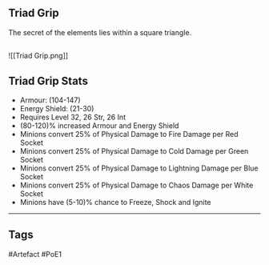 ## Triad Grip
The secret of the elements lies within a square triangle.
##
![[Triad Grip.png]]
## Triad Grip Stats
- Armour: (104-147)
- Energy Shield: (21-30)
- Requires Level 32, 26 Str, 26 Int
- (80-120)% increased Armour and Energy Shield
- Minions convert 25% of Physical Damage to Fire Damage per Red Socket
- Minions convert 25% of Physical Damage to Cold Damage per Green Socket
- Minions convert 25% of Physical Damage to Lightning Damage per Blue Socket
- Minions convert 25% of Physical Damage to Chaos Damage per White Socket
- Minions have (5-10)% chance to Freeze, Shock and Ignite


---
## Tags
#Artefact
#PoE1
